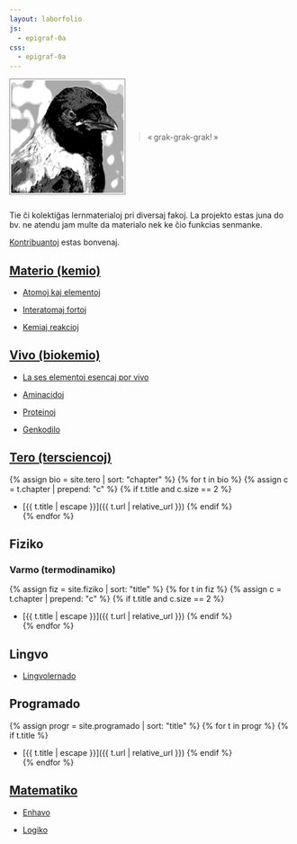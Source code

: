 ```yaml
---
layout: laborfolio
js:
  - epigraf-0a
css:
  - epigraf-0a
---
```


<style>
  .fronto {
    display: flex; 
    align-items: center;
    margin-bottom: 2em;
  }
</style>

<div class="fronto">
  <img src="corvus.jpg" alt="Korvo" style="width: 200px; border: 1px solid gray; padding: 2px">
  <blockquote id="epigrafo" class="epigrafo">«&#x202F;grak-grak-grak!&#x202F;»</blockquote>
</div>

<script>
  const epi = document.getElementById("epigrafo");
  const txt = epigrafo();
  if (epi && txt) {
    epi.textContent = "«\u202F" + txt[0] + "\u202F»" + (txt[1]? " (" + txt[1] + ")" : "");
  }
</script>

Tie ĉi kolektiĝas lernmaterialoj pri diversaj fakoj. 
La projekto estas juna do bv. ne atendu jam multe da materialo
nek ke ĉio funkcias senmanke.

[Kontribuantoj](about) estas bonvenaj.

<!-- alternativa nomo elementoj & molekuloj -->

## [Materio (kemio)](/relo-kemio/kemio)

* [Atomoj kaj elementoj](relo-kemio/kemio/a_atomoj)  

* [Interatomaj fortoj](relo-kemio/kemio/l_atomaj_fortoj)  

* [Kemiaj reakcioj](relo-kemio/kemio/r_reakcioj)

<!-- alternativa nomo: vivo | organismoj -->

## [Vivo (biokemio)](/relo-biokemio/biokemio)

* [La ses elementoj esencaj por vivo](relo-biokemio/biokemio/esencaj_elementoj)

* [Aminacidoj](relo-biokemio/biokemio/aminacido)

* [Proteinoj](relo-biokemio/biokemio/proteino)

* [Genkodilo](relo-biokemio/biokemio/genkodilo)

<!-- alternativa nomo: (sistemo) Tero -->

## [Tero (tersciencoj)](/tero)

{% assign bio = site.tero | sort: "chapter" %}
{% for t in bio %}
{% assign c = t.chapter | prepend: "c" %}
{% if t.title and c.size == 2 %}
* [{{ t.title | escape }}]({{ t.url | relative_url }})
{% endif %}  
{% endfor %}  


## Fiziko

### Varmo (termodinamiko)

{% assign fiz = site.fiziko | sort: "title" %}
{% for t in fiz %}
{% assign c = t.chapter | prepend: "c" %}
{% if t.title and c.size == 2 %}
* [{{ t.title | escape }}]({{ t.url | relative_url }})
{% endif %}  
{% endfor %}

## Lingvo

* [Lingvolernado](lingvo)

## Programado

{% assign progr = site.programado | sort: "title" %}
{% for t in progr %}
{% if t.title %}
* [{{ t.title | escape }}]({{ t.url | relative_url }})
{% endif %}  
{% endfor %}


## [Matematiko](/relo-matematiko/)

* [Enhavo](/relo-matematiko/)

* [Logiko](/relo-matematiko/logiko)

